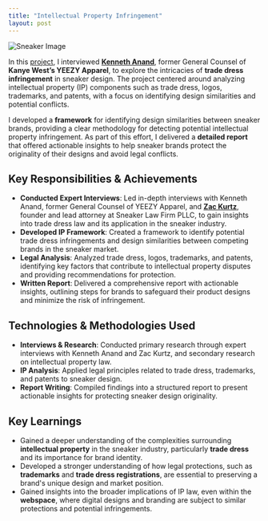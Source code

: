 ```yaml
---
title: "Intellectual Property Infringement"
layout: post
---
```


![Sneaker Image](https://images.squarespace-cdn.com/content/v1/6266e618e9da29777bb3e94a/8a5a5518-c6be-4cef-b10e-934b861d83be/Sneaker+18a.jpg?format=2500w)

In this [project](https://www.beyonceweekumbc.org/sneaker-trade-dress), I interviewed **[Kenneth Anand](https://jayaramlaw.com/kenneth-anand/)**, former General Counsel of **Kanye West’s YEEZY Apparel**, to explore the intricacies of **trade dress infringement** in sneaker design. The project centered around analyzing intellectual property (IP) components such as trade dress, logos, trademarks, and patents, with a focus on identifying design similarities and potential conflicts.




I developed a **framework** for identifying design similarities between sneaker brands, providing a clear methodology for detecting potential intellectual property infringement. As part of this effort, I delivered a **detailed report** that offered actionable insights to help sneaker brands protect the originality of their designs and avoid legal conflicts.

## Key Responsibilities & Achievements  
- **Conducted Expert Interviews**: Led in-depth interviews with Kenneth Anand, former General Counsel of YEEZY Apparel, and **[Zac Kurtz](https://www.linkedin.com/in/zakurtz/)**, founder and lead attorney at Sneaker Law Firm PLLC, to gain insights into trade dress law and its application in the sneaker industry.  
- **Developed IP Framework**: Created a framework to identify potential trade dress infringements and design similarities between competing brands in the sneaker market.  
- **Legal Analysis**: Analyzed trade dress, logos, trademarks, and patents, identifying key factors that contribute to intellectual property disputes and providing recommendations for protection.  
- **Written Report**: Delivered a comprehensive report with actionable insights, outlining steps for brands to safeguard their product designs and minimize the risk of infringement.  

## Technologies & Methodologies Used  
- **Interviews & Research**: Conducted primary research through expert interviews with Kenneth Anand and Zac Kurtz, and secondary research on intellectual property law.  
- **IP Analysis**: Applied legal principles related to trade dress, trademarks, and patents to sneaker design.  
- **Report Writing**: Compiled findings into a structured report to present actionable insights for protecting sneaker design originality.  

## Key Learnings  
- Gained a deeper understanding of the complexities surrounding **intellectual property** in the sneaker industry, particularly **trade dress** and its importance for brand identity.  
- Developed a stronger understanding of how legal protections, such as **trademarks** and **trade dress registrations**, are essential to preserving a brand's unique design and market position.  
- Gained insights into the broader implications of IP law, even within the **webspace**, where digital designs and branding are subject to similar protections and potential infringements.
